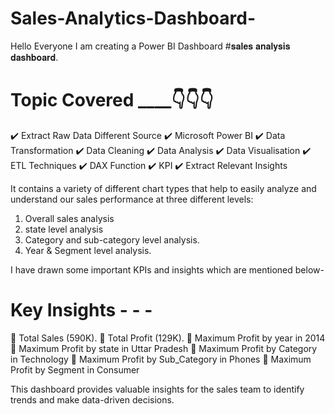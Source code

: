 # Sales-Analytics-Dashboard-
Hello Everyone 
I am creating a Power BI Dashboard #𝐬𝐚𝐥𝐞𝐬 𝐚𝐧𝐚𝐥𝐲𝐬𝐢𝐬 𝐝𝐚𝐬𝐡𝐛𝐨𝐚𝐫𝐝.

# Topic Covered ____👇👇👇

✔️ Extract Raw Data Different Source
✔️ Microsoft Power BI 
✔️ Data Transformation 
✔️ Data Cleaning 
✔️ Data Analysis 
✔️ Data Visualisation 
✔️ ETL Techniques 
✔️ DAX Function 
✔️ KPI
✔️ Extract Relevant Insights 

It contains a variety of different chart types that help to easily analyze and understand our sales performance at three different levels: 

1. Overall sales analysis
2. state level analysis
3. Category and sub-category level analysis.
4. Year & Segment level analysis.

I have drawn some important KPIs and insights which are mentioned below-

# Key Insights - - -
📝 Total Sales (590K).
📝 Total Profit (129K).
📝 Maximum Profit by year in 2014
📝 Maximum Profit by state in Uttar Pradesh
📝 Maximum Profit by Category in Technology
📝 Maximum Profit by Sub_Category in Phones 
📝 Maximum Profit by Segment in Consumer 

This dashboard provides valuable insights for the sales team to identify trends and make data-driven decisions.
